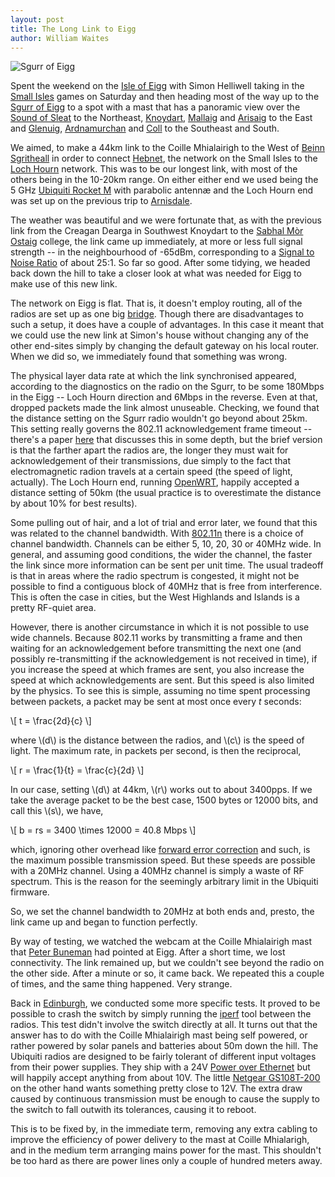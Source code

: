 ```yaml
---
layout: post
title: The Long Link to Eigg
author: William Waites
---
```


<div class="image-float-right">
     <img src="https://lh6.googleusercontent.com/-qK2Hrcg-EYY/UDp7IHC7HgI/AAAAAAAAA0I/bhTxQlKF7n0/w497-h373/2012-08-12%2B14.35.21.jpg" alt="Sgurr of Eigg" />
</div>

Spent the weekend on the [Isle of Eigg] with Simon Helliwell taking in
the [Small Isles] games on Saturday and then heading most of the way
up to the [Sgurr of Eigg] to a spot with a mast that has a panoramic
view over the [Sound of Sleat] to the Northeast, [Knoydart], [Mallaig]
and [Arisaig] to the East and [Glenuig], [Ardnamurchan] and [Coll] to
the Southeast and South.

We aimed, to make a 44km link to the Coille Mhialairigh to the West of
[Beinn Sgritheall] in order to connect [Hebnet], the network on the
Small Isles to the [Loch Hourn] network. This was to be our longest
link, with most of the others being in the 10-20km range. On either
either end we used being the 5 GHz [Ubiquiti Rocket M] with parabolic
antennæ and the Loch Hourn end was set up on the previous trip to
[Arnisdale].

The weather was beautiful and we were fortunate that, as with the
previous link from the Creagan Dearga in Southwest Knoydart to the
[Sabhal Mòr Ostaig] college, the link came up immediately, at more or
less full signal strength -- in the neighbourhood of -65dBm,
corresponding to a [Signal to Noise Ratio] of about 25:1. So far so
good. After some tidying, we headed back down the hill to take a
closer look at what was needed for Eigg to make use of this new link.

The network on Eigg is flat. That is, it doesn't employ routing, all
of the radios are set up as one big [bridge]. Though there are 
disadvantages to such a setup, it does have a couple of advantages. In
this case it meant that we could use the new link at Simon's house
without changing any of the other end-sites simply by changing the
default gateway on his local router. When we did so, we immediately
found that something was wrong.

The physical layer data rate at which the link synchronised appeared,
according to the diagnostics on the radio on the Sgurr, to be some
180Mbps in the Eigg -- Loch Hourn direction and 6Mbps in the
reverse. Even at that, dropped packets made the link almost
unuseable. Checking, we found that the distance setting on the Sgurr
radio wouldn't go beyond about 25km. This setting really governs the
802.11 acknowledgement frame timeout -- there's a paper [here][ack
timeout] that discusses this in some depth, but the brief version is
that the farther apart the radios are, the longer they must
wait for acknowledgement of their transmissions, due simply to the
fact that electromagnetic radion travels at a certain speed (the speed
of light, actually). The Loch Hourn end, running [OpenWRT], happily
accepted a distance setting of 50km (the usual practice is to
overestimate the distance by about 10% for best results).

Some pulling out of hair, and a lot of trial and error later, we found
that this was related to the channel bandwidth. With [802.11n] there
is a choice of channel bandwidth. Channels can be either 5, 10, 20, 30
or 40MHz wide. In general, and assuming good conditions, the wider the
channel, the faster the link since more information can be sent per
unit time. The usual tradeoff is that in areas where the radio
spectrum is congested, it might not be possible to find a contiguous
block of 40MHz that is free from interference. This is often the case
in cities, but the West Highlands and Islands is a pretty RF-quiet
area.

However, there is another circumstance in which it is not possible to
use wide channels. Because 802.11 works by transmitting a frame and
then waiting for an acknowledgement before transmitting the next one
(and possibly re-transmitting if the acknowledgement is not received
in time), if you increase the speed at which frames are sent, you also
increase the speed at which acknowledgements are sent. But this speed
is also limited by the physics. To see this is simple, assuming no
time spent processing between packets, a packet may be sent at most
once every *t* seconds:

<span>
\[
t = \frac{2d}{c}
\]
</span>

where \\(d\\) is the distance between the radios, and \\(c\\) is the
speed of light. The maximum rate, in packets per second, is then the
reciprocal,

<span>
\[
r = \frac{1}{t} = \frac{c}{2d}
\]
</span>

In our case, setting \\(d\\) at 44km, \\(r\\) works out to about
3400pps.  If we take the average packet to be the best case, 1500
bytes or 12000 bits, and call this \\(s\\), we have,

<span>
\[
b = rs = 3400 \times 12000 = 40.8 Mbps	
\]
</span>

which, ignoring other overhead like [forward error correction] and
such, is the maximum possible transmission speed. But these speeds are
possible with a 20MHz channel. Using a 40MHz channel is simply a waste
of RF spectrum. This is the reason for the seemingly arbitrary limit
in the Ubiquiti firmware.

So, we set the channel bandwidth to 20MHz at both ends and, presto,
the link came up and began to function perfectly.

By way of testing, we watched the webcam at the Coille Mhialairigh
mast that [Peter Buneman] had pointed at Eigg. After a short time, we
lost connectivity. The link remained up, but we couldn't see beyond
the radio on the other side. After a minute or so, it came back. We
repeated this a couple of times, and the same thing happened. Very
strange.

Back in [Edinburgh], we conducted some more specific tests. It proved
to be possible to crash the switch by simply running the [iperf] tool
between the radios. This test didn't involve the switch directly at
all. It turns out that the answer has to do with the Coille
Mhialairigh mast being self powered, or rather powered by solar panels
and batteries about 50m down the hill. The Ubiquiti radios are
designed to be fairly tolerant of different input voltages from their
power supplies. They ship with a 24V [Power over Ethernet] but will
happily accept anything from about 10V. The little [Netgear
GS108T-200] on the other hand wants something pretty close to 12V. The
extra draw caused by continuous transmission must be enough to cause
the supply to the switch to fall outwith its tolerances, causing it to
reboot.

This is to be fixed by, in the immediate term, removing any extra
cabling to improve the efficiency of power delivery to the mast at
Coille Mhialarigh, and in the medium term arranging mains power for
the mast. This shouldn't be too hard as there are power lines only a
couple of hundred meters away.

[Isle of Eigg]: http://www.isleofeigg.org/
[Small Isles]: http://wikipedia.org/wiki/Small_Isles
[Sgurr of Eigg]: http://wikipedia.org/wiki/An_Sg%C3%B9rr_(Eigg)
[Sound of Sleat]: http://wikipedia.org/wiki/Sound_of_Sleat
[Knoydart]: http://wikipedia.org/wiki/Knoydart
[Mallaig]: http://wikipedia.org/wiki/Mallaig
[Arisaig]: http://wikipedia.org/wiki/Arisaig
[Glenuig]: http://wikipedia.org/wiki/Glenuig
[Ardnamurchan]: http://wikipedia.org/wiki/Ardnamurchan
[Coll]: http://wikipedia.org/wiki/Coll
[Beinn Sgritheall]: http://wikipedia.org/Beinn_Sgritheall
[Hebnet]: http://www.hebnet.co.uk/
[Loch Hourn]: http://wikipedia.org/wiki/Loch_Hourn
[Ubiquiti Rocket M]: http://www.ubnt.com/airmax#rocketm
[Arnisdale]: http://arnisdale.org/
[Sabhal Mòr Ostaig]: http://www.smo.uhi.ac.uk/
[Signal to Noise Ratio]: http://en.wikipedia.org/wiki/Signal-to-noise_ratio
[bridge]: /library/patterns.html#bridging
[ack timeout]: http://static.usenix.org/event/nsdi07/tech/full_papers/patra/patra_html/index.html
[OpenWRT]: http://www.openwrt.org/
[802.11n]: http://wikipedia.org/wiki/802.11n
[forward error correction]: http://en.wikipedia.org/wiki/Forward_error_correction
[Peter Buneman]: http://homepages.inf.ed.ac.uk/opb
[Edinburgh]: http://www.inf.ed.ac.uk/
[iperf]: http://iperf.fr/
[Power over Ethernet]: http://wikipedia.org/wiki/Power_over_Ethernet
[Netgear GS108T-200]: http://www.netgear.co.uk/business/products/switches/smart-switches/smart-switches/GS108T-200.aspx
